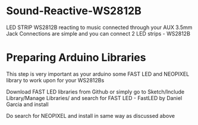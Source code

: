 # Sound-Reactive-WS2812B
LED STRIP WS2812B reacting to music connected through your AUX 3.5mm Jack
Connections are simple and you can connect 2 LED strips - WS2812B

# Preparing Arduino Libraries

This step is very important as your arduino some FAST LED and NEOPIXEL library to work upon for your WS2812Bs

Download FAST LED libraries from Github or simply go to Sketch/Include Library/Manage Libraries/ and search for FAST LED - FastLED by Daniel Garcia and install

Do search for NEOPIXEL and install in same way as discussed above

